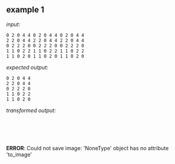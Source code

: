 
## example 1
*input:*
```
0 2 0 4 4 0 2 0 4 4 0 2 0 4 4
2 2 0 4 4 2 2 0 4 4 2 2 0 4 4
0 2 2 2 0 0 2 2 2 0 0 2 2 2 0
1 1 0 2 2 1 1 0 2 2 1 1 0 2 2
1 1 0 2 0 1 1 0 2 0 1 1 0 2 0
```
*expected output:*
```
0 2 0 4 4
2 2 0 4 4
0 2 2 2 0
1 1 0 2 2
1 1 0 2 0
```
*transformed output:*
```





```
**ERROR**: Could not save image: 'NoneType' object has no attribute 'to_image'
